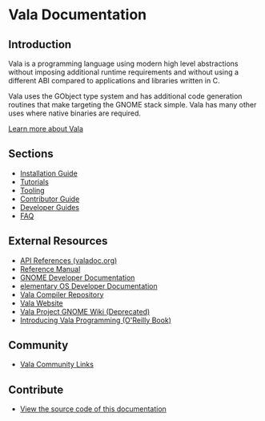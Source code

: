 # Vala Documentation

## Introduction

Vala is a programming language using modern high level abstractions
without imposing additional runtime requirements and without using a
different ABI compared to applications and libraries written in C.

Vala uses the GObject type system and has additional code generation
routines that make targeting the GNOME stack simple. Vala has many other
uses where native binaries are required.

[Learn more about Vala](about)

## Sections

- [Installation Guide](installation-guide)
- [Tutorials](tutorials/)
- [Tooling](tooling/)
- [Contributor Guide](contributor-guide/)
- [Developer Guides](developer-guides/)
- [FAQ](faq)

## External Resources

- [API References (valadoc.org)](https://valadoc.org)
- [Reference Manual](https://gnome.pages.gitlab.gnome.org/vala/manual/index.html)
- [GNOME Developer Documentation](https://developer.gnome.org/documentation/)
- [elementary OS Developer Documentation](https://docs.elementary.io/develop)
- [Vala Compiler Repository](https://gitlab.gnome.org/GNOME/vala)
- [Vala Website](https://vala.dev)
- [Vala Project GNOME Wiki (Deprecated)](https://wiki.gnome.org/Projects/Vala)
- [Introducing Vala Programming (O'Reilly Book)](https://www.oreilly.com/library/view/introducing-vala-programming/9781484253809/)

## Community

- [Vala Community Links](https://vala.dev/#community)

## Contribute

- [View the source code of this documentation](https://github.com/vala-lang/vala-docs)
